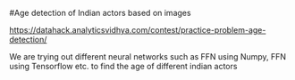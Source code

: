 #Age detection of Indian actors based on images

https://datahack.analyticsvidhya.com/contest/practice-problem-age-detection/

We are trying out different neural networks such as FFN using Numpy, FFN using Tensorflow etc. to find the age of different indian actors
